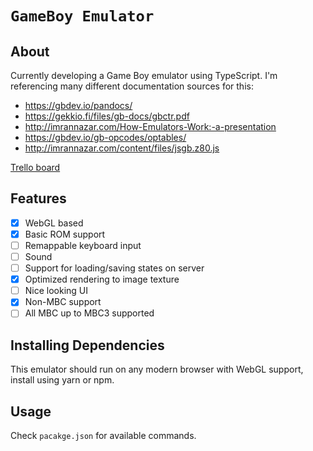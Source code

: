 # `GameBoy Emulator`

## About

Currently developing a Game Boy emulator using TypeScript. I'm referencing many different documentation sources for this:

- https://gbdev.io/pandocs/
- https://gekkio.fi/files/gb-docs/gbctr.pdf
- http://imrannazar.com/How-Emulators-Work:-a-presentation
- https://gbdev.io/gb-opcodes/optables/
- http://imrannazar.com/content/files/jsgb.z80.js

[Trello board](https://app.gitkraken.com/glo/board/YCdEVytKOgBi1bHO)

## Features

- [x] WebGL based
- [x] Basic ROM support
- [ ] Remappable keyboard input
- [ ] Sound
- [ ] Support for loading/saving states on server
- [x] Optimized rendering to image texture
- [ ] Nice looking UI
- [x] Non-MBC support
- [ ] All MBC up to MBC3 supported

## Installing Dependencies

This emulator should run on any modern browser with WebGL support, install using yarn or npm.

## Usage

Check `pacakge.json` for available commands.
